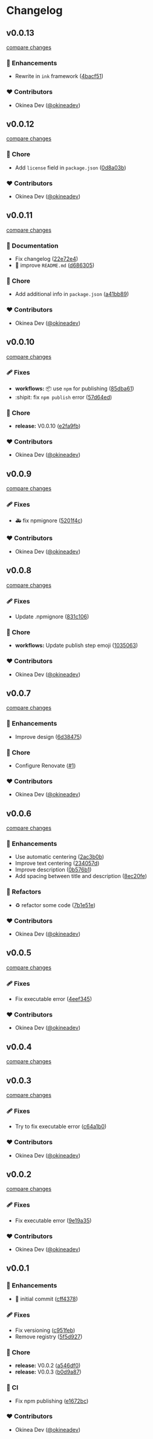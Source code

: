 # Changelog


## v0.0.13

[compare changes](https://github.com/okineadev/okineadev-npm/compare/v0.0.12...v0.0.13)

### 🚀 Enhancements

- Rewrite in `ink` framework ([4bacf51](https://github.com/okineadev/okineadev-npm/commit/4bacf51))

### ❤️ Contributors

- Okinea Dev ([@okineadev](http://github.com/okineadev))

## v0.0.12

[compare changes](https://github.com/okineadev/okineadev-npm/compare/v0.0.11...v0.0.12)

### 🏡 Chore

- Add `license` field in `package.json` ([0d8a03b](https://github.com/okineadev/okineadev-npm/commit/0d8a03b))

### ❤️ Contributors

- Okinea Dev ([@okineadev](http://github.com/okineadev))

## v0.0.11

[compare changes](https://github.com/okineadev/okineadev-npm/compare/v0.0.10...v0.0.11)

### 📖 Documentation

- Fix changelog ([22e72e4](https://github.com/okineadev/okineadev-npm/commit/22e72e4))
- 📝 improve `README.md` ([d686305](https://github.com/okineadev/okineadev-npm/commit/d686305))

### 🏡 Chore

- Add additional info in `package.json` ([a41bb89](https://github.com/okineadev/okineadev-npm/commit/a41bb89))

### ❤️ Contributors

- Okinea Dev ([@okineadev](http://github.com/okineadev))

## v0.0.10

[compare changes](https://github.com/okineadev/okineadev-npm/compare/v0.0.9...v0.0.10)

### 🩹 Fixes

- **workflows:** 📦 use `npm` for publishing ([85dba61](https://github.com/okineadev/okineadev-npm/commit/85dba61))
- :shipit: fix `npm publish` error ([57d64ed](https://github.com/okineadev/okineadev-npm/commit/57d64ed))

### 🏡 Chore

- **release:** V0.0.10 ([e2fa9fb](https://github.com/okineadev/okineadev-npm/commit/e2fa9fb))

### ❤️ Contributors

- Okinea Dev ([@okineadev](http://github.com/okineadev))

## v0.0.9

[compare changes](https://github.com/okineadev/okineadev-npm/compare/v0.0.8...v0.0.9)

### 🩹 Fixes

- 🚑 fix npmignore ([5201f4c](https://github.com/okineadev/okineadev-npm/commit/5201f4c))

### ❤️ Contributors

- Okinea Dev ([@okineadev](http://github.com/okineadev))

## v0.0.8

[compare changes](https://github.com/okineadev/okineadev-npm/compare/v0.0.7...v0.0.8)

### 🩹 Fixes

- Update .npmignore ([831c106](https://github.com/okineadev/okineadev-npm/commit/831c106))

### 🏡 Chore

- **workflows:** Update publish step emoji ([1035063](https://github.com/okineadev/okineadev-npm/commit/1035063))

### ❤️ Contributors

- Okinea Dev ([@okineadev](http://github.com/okineadev))

## v0.0.7

[compare changes](https://github.com/okineadev/okineadev-npm/compare/v0.0.6...v0.0.7)

### 🚀 Enhancements

- Improve design ([6d38475](https://github.com/okineadev/okineadev-npm/commit/6d38475))

### 🏡 Chore

- Configure Renovate ([#1](https://github.com/okineadev/okineadev-npm/pull/1))

### ❤️ Contributors

- Okinea Dev ([@okineadev](http://github.com/okineadev))

## v0.0.6

[compare changes](https://github.com/okineadev/okineadev-npm/compare/v0.0.5...v0.0.6)

### 🚀 Enhancements

- Use automatic centering ([2ac3b0b](https://github.com/okineadev/okineadev-npm/commit/2ac3b0b))
- Improve text centering ([234057d](https://github.com/okineadev/okineadev-npm/commit/234057d))
- Improve description ([0b576b1](https://github.com/okineadev/okineadev-npm/commit/0b576b1))
- Add spacing between title and description ([8ec20fe](https://github.com/okineadev/okineadev-npm/commit/8ec20fe))

### 💅 Refactors

- ♻️ refactor some code ([7b1e51e](https://github.com/okineadev/okineadev-npm/commit/7b1e51e))

### ❤️ Contributors

- Okinea Dev ([@okineadev](http://github.com/okineadev))

## v0.0.5

[compare changes](https://github.com/okineadev/okineadev-npm/compare/v0.0.4...v0.0.5)

### 🩹 Fixes

- Fix executable error ([4eef345](https://github.com/okineadev/okineadev-npm/commit/4eef345))

### ❤️ Contributors

- Okinea Dev ([@okineadev](http://github.com/okineadev))

## v0.0.4

[compare changes](https://github.com/okineadev/okineadev-npm/compare/v0.0.3...v0.0.4)

## v0.0.3

[compare changes](https://github.com/okineadev/okineadev-npm/compare/v0.0.2...v0.0.3)

### 🩹 Fixes

- Try to fix executable error ([c64a1b0](https://github.com/okineadev/okineadev-npm/commit/c64a1b0))

### ❤️ Contributors

- Okinea Dev ([@okineadev](http://github.com/okineadev))

## v0.0.2

[compare changes](https://github.com/okineadev/okineadev-npm/compare/v0.0.1...v0.0.2)

### 🩹 Fixes

- Fix executable error ([9e19a35](https://github.com/okineadev/okineadev-npm/commit/9e19a35))

### ❤️ Contributors

- Okinea Dev ([@okineadev](http://github.com/okineadev))

## v0.0.1


### 🚀 Enhancements

- 🎉 initial commit ([cff4378](https://github.com/okineadev/okineadev-npm/commit/cff4378))

### 🩹 Fixes

- Fix versioning ([c951feb](https://github.com/okineadev/okineadev-npm/commit/c951feb))
- Remove registry ([5f5d927](https://github.com/okineadev/okineadev-npm/commit/5f5d927))

### 🏡 Chore

- **release:** V0.0.2 ([a546df0](https://github.com/okineadev/okineadev-npm/commit/a546df0))
- **release:** V0.0.3 ([b0d9a87](https://github.com/okineadev/okineadev-npm/commit/b0d9a87))

### 🤖 CI

- Fix npm publishing ([e1672bc](https://github.com/okineadev/okineadev-npm/commit/e1672bc))

### ❤️ Contributors

- Okinea Dev ([@okineadev](http://github.com/okineadev))


